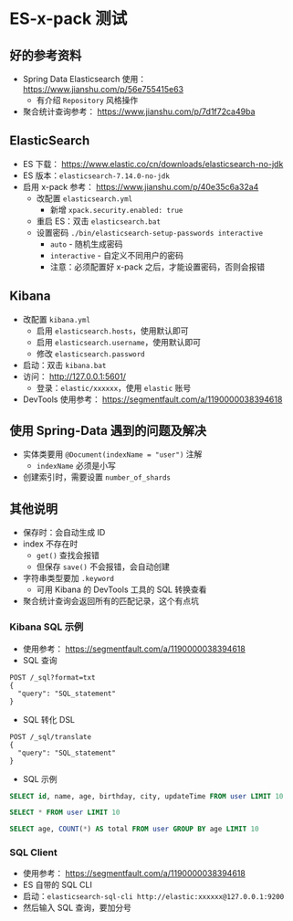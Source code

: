 # ES-x-pack 测试

## 好的参考资料
- Spring Data Elasticsearch 使用： https://www.jianshu.com/p/56e755415e63
  - 有介绍 `Repository` 风格操作
- 聚合统计查询参考： https://www.jianshu.com/p/7d1f72ca49ba

## ElasticSearch

- ES 下载： https://www.elastic.co/cn/downloads/elasticsearch-no-jdk
- ES 版本：`elasticsearch-7.14.0-no-jdk`
- 启用 x-pack 参考： https://www.jianshu.com/p/40e35c6a32a4
    - 改配置 `elasticsearch.yml`
        - 新增 `xpack.security.enabled: true`
    - 重启 ES：双击 `elasticsearch.bat`
    - 设置密码 ` ./bin/elasticsearch-setup-passwords interactive `
        - `auto` - 随机生成密码
        - `interactive` - 自定义不同用户的密码
        - 注意：必须配置好 x-pack 之后，才能设置密码，否则会报错

## Kibana

- 改配置 `kibana.yml`
    - 启用 `elasticsearch.hosts`，使用默认即可
    - 启用 `elasticsearch.username`，使用默认即可
    - 修改 `elasticsearch.password`
- 启动：双击 `kibana.bat`
- 访问： http://127.0.0.1:5601/
    - 登录：`elastic/xxxxxx`，使用 `elastic` 账号
- DevTools 使用参考： https://segmentfault.com/a/1190000038394618

## 使用 Spring-Data 遇到的问题及解决

- 实体类要用 `@Document(indexName = "user")` 注解
    - `indexName` 必须是小写
- 创建索引时，需要设置 `number_of_shards`

## 其他说明

- 保存时：会自动生成 ID
- index 不存在时
    - `get()` 查找会报错
    - 但保存 `save()` 不会报错，会自动创建
- 字符串类型要加 `.keyword`
  - 可用 Kibana 的 DevTools 工具的 SQL 转换查看
- 聚合统计查询会返回所有的匹配记录，这个有点坑

### Kibana SQL 示例

- 使用参考： https://segmentfault.com/a/1190000038394618
- SQL 查询

```curl
POST /_sql?format=txt
{
  "query": "SQL_statement"
}
```

- SQL 转化 DSL

```curl
POST /_sql/translate
{
  "query": "SQL_statement"
}
```

- SQL 示例

```SQL
SELECT id, name, age, birthday, city, updateTime FROM user LIMIT 10

SELECT * FROM user LIMIT 10

SELECT age, COUNT(*) AS total FROM user GROUP BY age LIMIT 10
```

### SQL Client

- 使用参考： https://segmentfault.com/a/1190000038394618
- ES 自带的 SQL CLI
- 启动：` elasticsearch-sql-cli http://elastic:xxxxxx@127.0.0.1:9200 `
- 然后输入 SQL 查询，要加分号